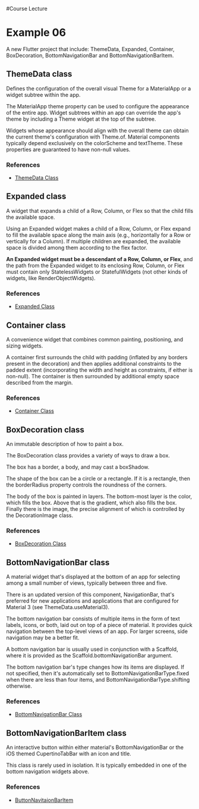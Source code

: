 #Course Lecture 
# Example 06

A new Flutter project that include: ThemeData, Expanded, Container, BoxDecoration, BottomNavigationBar and BottomNavigationBarItem.

## ThemeData class

Defines the configuration of the overall visual Theme for a MaterialApp or a widget subtree within the app.

The MaterialApp theme property can be used to configure the appearance of the entire app. Widget subtrees within an app can override the app's theme by including a Theme widget at the top of the subtree.

Widgets whose appearance should align with the overall theme can obtain the current theme's configuration with Theme.of. Material components typically depend exclusively on the colorScheme and textTheme. These properties are guaranteed to have non-null values.

### References

- [ThemeData Class](https://api.flutter.dev/flutter/material/ThemeData-class.html)

## Expanded class

A widget that expands a child of a Row, Column, or Flex so that the child fills the available space.

Using an Expanded widget makes a child of a Row, Column, or Flex expand to fill the available space along the main axis (e.g., horizontally for a Row or vertically for a Column). If multiple children are expanded, the available space is divided among them according to the flex factor.

**An Expanded widget must be a descendant of a Row, Column, or Flex**, and the path from the Expanded widget to its enclosing Row, Column, or Flex must contain only StatelessWidgets or StatefulWidgets (not other kinds of widgets, like RenderObjectWidgets).

### References

- [Expanded Class](https://api.flutter.dev/flutter/widgets/Expanded-class.html)

## Container class

A convenience widget that combines common painting, positioning, and sizing widgets.

A container first surrounds the child with padding (inflated by any borders present in the decoration) and then applies additional constraints to the padded extent (incorporating the width and height as constraints, if either is non-null). The container is then surrounded by additional empty space described from the margin.

### References

- [Container Class](https://api.flutter.dev/flutter/widgets/Container-class.html)

## BoxDecoration class

An immutable description of how to paint a box.

The BoxDecoration class provides a variety of ways to draw a box.

The box has a border, a body, and may cast a boxShadow.

The shape of the box can be a circle or a rectangle. If it is a rectangle, then the borderRadius property controls the roundness of the corners.

The body of the box is painted in layers. The bottom-most layer is the color, which fills the box. Above that is the gradient, which also fills the box. Finally there is the image, the precise alignment of which is controlled by the DecorationImage class.

### References

- [BoxDecoration Class](https://flutterassets.com/flutter-basics-how-to-use-a-containers-boxdecoration-in-flutter/)

## BottomNavigationBar class

A material widget that's displayed at the bottom of an app for selecting among a small number of views, typically between three and five.

There is an updated version of this component, NavigationBar, that's preferred for new applications and applications that are configured for Material 3 (see ThemeData.useMaterial3).

The bottom navigation bar consists of multiple items in the form of text labels, icons, or both, laid out on top of a piece of material. It provides quick navigation between the top-level views of an app. For larger screens, side navigation may be a better fit.

A bottom navigation bar is usually used in conjunction with a Scaffold, where it is provided as the Scaffold.bottomNavigationBar argument.

The bottom navigation bar's type changes how its items are displayed. If not specified, then it's automatically set to BottomNavigationBarType.fixed when there are less than four items, and BottomNavigationBarType.shifting otherwise.

### References

- [BottomNavigationBar Class](https://api.flutter.dev/flutter/material/BottomNavigationBar-class.html)

## BottomNavigationBarItem class

An interactive button within either material's BottomNavigationBar or the iOS themed CupertinoTabBar with an icon and title.

This class is rarely used in isolation. It is typically embedded in one of the bottom navigation widgets above.

### References

- [ButtonNavitaionBarItem](https://api.flutter.dev/flutter/widgets/BottomNavigationBarItem-class.html)